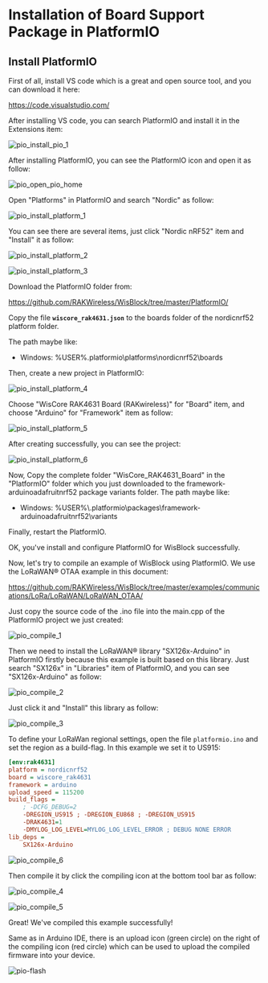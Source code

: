 # Installation of Board Support Package in PlatformIO

## Install PlatformIO

First of all, install VS code which is a great and open source tool, and you can download it here:

https://code.visualstudio.com/

After installing VS code, you can search PlatformIO and install it in the Extensions item:

![pio_install_pio_1](../assets/PlatformIO/pio_install_pio_1.png)

After installing PlatformIO, you can see the PlatformIO icon and open it as follow:

![pio_open_pio_home](../assets/PlatformIO/pio_open_pio_home.png)

Open "Platforms" in PlatformIO and search "Nordic" as follow:

![pio_install_platform_1](../assets/PlatformIO/pio_install_platform_1.png)

You can see there are several items, just click "Nordic nRF52" item and "Install" it as follow:

![pio_install_platform_2](../assets/PlatformIO/pio_install_platform_2.png)

![pio_install_platform_3](../assets/PlatformIO/pio_install_platform_3.png)

Download the PlatformIO folder from:

https://github.com/RAKWireless/WisBlock/tree/master/PlatformIO/

Copy the file **`wiscore_rak4631.json`** to the boards folder of the nordicnrf52 platform folder.

The path maybe like: 

 - Windows: %USER%\.platformio\platforms\nordicnrf52\boards

Then, create a new project in PlatformIO:

![pio_install_platform_4](../assets/PlatformIO/pio_install_platform_4.png)

Choose "WisCore RAK4631 Board (RAKwireless)" for "Board" item, and choose "Arduino" for "Framework" item as follow:

![pio_install_platform_5](../assets/PlatformIO/pio_install_platform_5.png)

After creating successfully, you can see the project:

![pio_install_platform_6](../assets/PlatformIO/pio_install_platform_6.png)

Now, Copy the complete folder "WisCore_RAK4631_Board" in the "PlatformIO" folder which you just downloaded to the framework-arduinoadafruitnrf52 package variants folder. The path maybe like:
 - Windows: %USER%\\.platformio\packages\framework-arduinoadafruitnrf52\variants

Finally, restart the PlatformIO.

OK, you've install and configure PlatformIO for WisBlock successfully.



Now, let's try to compile an example of WisBlock using PlatformIO. We use the LoRaWAN® OTAA example in this document:

https://github.com/RAKWireless/WisBlock/tree/master/examples/communications/LoRa/LoRaWAN/LoRaWAN_OTAA/

Just copy the source code of the .ino file into the main.cpp of the PlatformIO project we just created:

![pio_compile_1](../assets/PlatformIO/pio_compile_1.png)

Then we need to install the LoRaWAN® library "SX126x-Arduino" in PlatformIO firstly because this example is built based on this library. Just search "SX126x" in "Libraries" item of PlatformIO, and you can see "SX126x-Arduino" as follow:

![pio_compile_2](../assets/PlatformIO/pio_compile_2.png)

Just click it and "Install" this library as follow:

![pio_compile_3](../assets/PlatformIO/pio_compile_3.png)

To define your LoRaWan regional settings, open the file `platformio.ino` and set the region as a build-flag. In this example we set it to US915:
```ini
[env:rak4631]
platform = nordicnrf52
board = wiscore_rak4631
framework = arduino
upload_speed = 115200
build_flags = 
    ; -DCFG_DEBUG=2
    -DREGION_US915 ; -DREGION_EU868 ; -DREGION_US915
    -DRAK4631=1
    -DMYLOG_LOG_LEVEL=MYLOG_LOG_LEVEL_ERROR ; DEBUG NONE ERROR
lib_deps = 
    SX126x-Arduino
```

![pio_compile_6](../assets/PlatformIO/pio_compile_6.png) 

Then compile it by click the compiling icon at the bottom tool bar as follow:

![pio_compile_4](../assets/PlatformIO/pio_compile_4.png) 

![pio_compile_5](../assets/PlatformIO/pio_compile_5.png)

Great! We've compiled this example successfully!

Same as in Arduino IDE, there is an upload icon (green circle) on the right of the compiling icon (red circle) which can be used to upload the compiled firmware into your device.

![pio-flash](../assets/PlatformIO/pio-flash.jpg)
